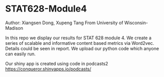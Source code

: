 # STAT628-Module4
Author: Xiangsen Dong, Xupeng Tang From University of Wisconsin-Madison

In this repo we display our results for STAT 628 module 4.
We create a series of scalable and informative content based metrics via Word2vec. Details could be seen in report.
We upload our python code which anyone can easily run.

Our shiny app is created using code in podcasts2  https://conqueror.shinyapps.io/podcasts/
